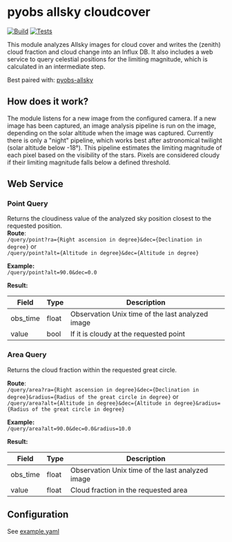# pyobs allsky cloudcover 
[![Build](https://github.com/pyobs/pyobs-allsky-cloudcover/actions/workflows/build.yml/badge.svg)](https://github.com/pyobs/pyobs-allsky-cloudcover/actions/workflows/build.yml)
[![Tests](https://github.com/pyobs/pyobs-allsky-cloudcover/actions/workflows/tests.yaml/badge.svg)](https://github.com/pyobs/pyobs-allsky-cloudcover/actions/workflows/tests.yaml)

This module analyzes Allsky images for cloud cover and writes the (zenith) cloud fraction and cloud change into an Influx DB.
It also includes a web service to query celestial positions for the limiting magnitude, which is calculated in an intermediate step.

Best paired with: [pyobs-allsky](https://gitlab.gwdg.de/iag/k.schimpf/pyobs-allsky)
## How does it work?
The module listens for a new image from the configured camera. If a new image has been captured, an image analysis pipeline is run on the image, depending on the solar altitude when the image was captured. Currently there is only a "night" pipeline, which works best after astronomical twilight (solar altitude below -18°).
This pipeline estimates the limiting magnitude of each pixel based on the visibility of the stars. Pixels are considered cloudy if their limiting magnitude falls below a defined threshold.

## Web Service

### Point Query
Returns the cloudiness value of the analyzed sky position closest to the requested position. <br>
**Route**: <br>
`/query/point?ra={Right ascension in degree}&dec={Declination in degree}` or <br>
`/query/point?alt={Altitude in degree}&dec={Altitude in degree}`

**Example:** <br>
`/query/point?alt=90.0&dec=0.0`


**Result:**

| Field    | Type  | Description                                      |
|----------|-------|--------------------------------------------------|
| obs_time | float | Observation Unix time of the last analyzed image |
| value    | bool  | If it is cloudy at the requested point           |

### Area Query
Returns the cloud fraction within the requested great circle. 

**Route**: <br>
`/query/area?ra={Right ascension in degree}&dec={Declination in degree}&radius={Radius of the great circle in degree}` or <br>
`/query/area?alt={Altitude in degree}&dec={Altitude in degree}&radius={Radius of the great circle in degree}`

**Example:** <br>
`/query/area?alt=90.0&dec=0.0&radius=10.0`

**Result:**

| Field    | Type  | Description                                      |
|----------|-------|--------------------------------------------------|
| obs_time | float | Observation Unix time of the last analyzed image |
| value    | float | Cloud fraction in the requested area             |


## Configuration

See [example.yaml](https://github.com/pyobs/pyobs-allsky-cloudcover/blob/main/example.yaml)